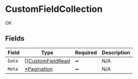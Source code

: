 # CustomFieldCollection

OK


## Fields

| Field                                                       | Type                                                        | Required                                                    | Description                                                 |
| ----------------------------------------------------------- | ----------------------------------------------------------- | ----------------------------------------------------------- | ----------------------------------------------------------- |
| `Data`                                                      | [][CustomFieldRead](../../models/shared/customfieldread.md) | :heavy_minus_sign:                                          | N/A                                                         |
| `Meta`                                                      | [*Pagination](../../models/shared/pagination.md)            | :heavy_minus_sign:                                          | N/A                                                         |
